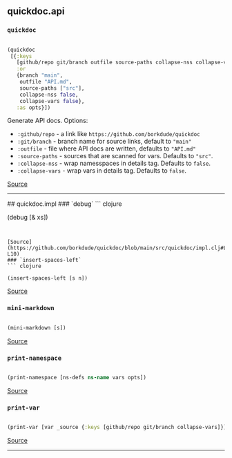 ## quickdoc.api
### `quickdoc`
``` clojure

(quickdoc
 [{:keys
   [github/repo git/branch outfile source-paths collapse-nss collapse-vars],
   :or
   {branch "main",
    outfile "API.md",
    source-paths ["src"],
    collapse-nss false,
    collapse-vars false},
   :as opts}])

```


Generate API docs. Options:
  * `:github/repo` -  a link like `https://github.com/borkdude/quickdoc`
  * `:git/branch` - branch name for source links, default to `"main"`
  * `:outfile` - file where API docs are written, defaults to `"API.md"`
  * `:source-paths` - sources that are scanned for vars. Defaults to `"src"`.
  * `:collapse-nss` - wrap namesspaces in details tag. Defaults to `false`.
  * `:collapse-vars` - wrap vars in details tag. Defaults to `false`.
  

[Source](https://github.com/borkdude/quickdoc/blob/main/src/quickdoc/api.cljc#L6-L43)
<hr>
## quickdoc.impl
### `debug`
``` clojure

(debug [& xs])

```


[Source](https://github.com/borkdude/quickdoc/blob/main/src/quickdoc/impl.clj#L8-L10)
### `insert-spaces-left`
``` clojure

(insert-spaces-left [s n])

```


[Source](https://github.com/borkdude/quickdoc/blob/main/src/quickdoc/impl.clj#L23-L30)
### `mini-markdown`
``` clojure

(mini-markdown [s])

```


[Source](https://github.com/borkdude/quickdoc/blob/main/src/quickdoc/impl.clj#L19-L21)
### `print-namespace`
``` clojure

(print-namespace [ns-defs ns-name vars opts])

```


[Source](https://github.com/borkdude/quickdoc/blob/main/src/quickdoc/impl.clj#L71-L89)
### `print-var`
``` clojure

(print-var [var _source {:keys [github/repo git/branch collapse-vars]}])

```


[Source](https://github.com/borkdude/quickdoc/blob/main/src/quickdoc/impl.clj#L32-L69)
<hr>
